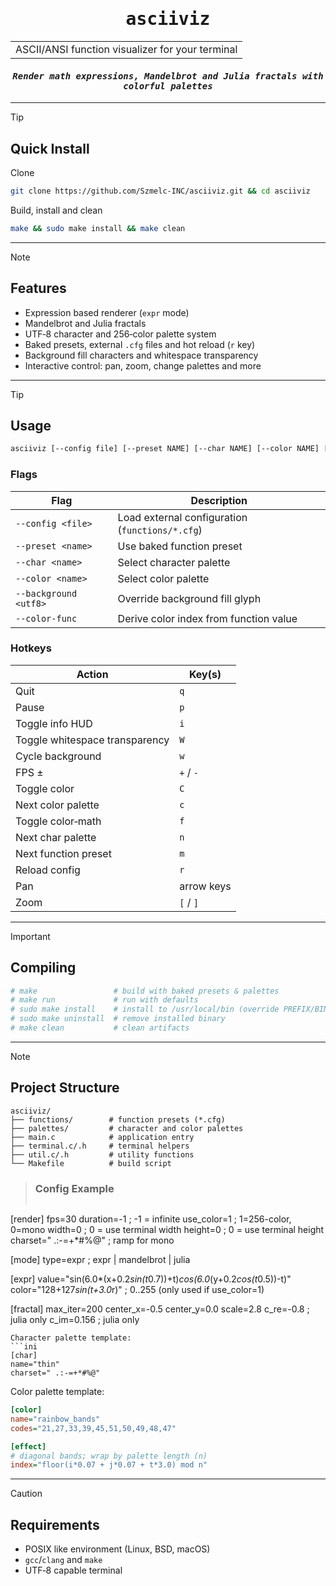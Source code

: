 <div align="center">

<h1><samp><b>asciiviz</b></samp></h1>

<table><tr><td>ASCII/ANSI function visualizer for your terminal</td></tr></table>
<i><samp><h4>Render math expressions, Mandelbrot and Julia fractals with colorful palettes</h4></samp></i>

</div>

---

> [!TIP]
> ## Quick Install
> Clone
> ```sh
> git clone https://github.com/Szmelc-INC/asciiviz.git && cd asciiviz
> ```
> Build, install and clean
> ```sh
> make && sudo make install && make clean
> ```

---

> [!NOTE]
> ## Features
> - Expression based renderer (`expr` mode)
> - Mandelbrot and Julia fractals
> - UTF‑8 character and 256‑color palette system
> - Baked presets, external `.cfg` files and hot reload (`r` key)
> - Background fill characters and whitespace transparency
> - Interactive control: pan, zoom, change palettes and more

---

> [!TIP]
> ## Usage
> ```bash
> asciiviz [--config file] [--preset NAME] [--char NAME] [--color NAME] [--background UTF8] [--color-func]
> ```
> ### Flags
> | Flag | Description |
> |------|-------------|
> | `--config <file>` | Load external configuration (`functions/*.cfg`) |
> | `--preset <name>` | Use baked function preset |
> | `--char <name>` | Select character palette |
> | `--color <name>` | Select color palette |
> | `--background <utf8>` | Override background fill glyph |
> | `--color-func` | Derive color index from function value |
>
> ### Hotkeys
> | Action | Key(s) |
> |---|---|
> | Quit | `q` |
> | Pause | `p` |
> | Toggle info HUD | `i` |
> | Toggle whitespace transparency | `W` |
> | Cycle background | `w` |
> | FPS ± | `+` / `-` |
> | Toggle color | `C` |
> | Next color palette | `c` |
> | Toggle color‑math | `f` |
> | Next char palette | `n` |
> | Next function preset | `m` |
> | Reload config | `r` |
> | Pan | arrow keys |
> | Zoom | `[` / `]` |

---

> [!IMPORTANT]
> ## Compiling
> ```makefile
> # make                 # build with baked presets & palettes
> # make run             # run with defaults
> # sudo make install    # install to /usr/local/bin (override PREFIX/BINDIR)
> # sudo make uninstall  # remove installed binary
> # make clean           # clean artifacts
> ```

---

> [!NOTE]
> ## Project Structure
> ```text
> asciiviz/
> ├── functions/        # function presets (*.cfg)
> ├── palettes/         # character and color palettes
> ├── main.c            # application entry
> ├── terminal.c/.h     # terminal helpers
> ├── util.c/.h         # utility functions
> └── Makefile          # build script
> ```

> ### Config Example
> ```ini
[render]
fps=30
duration=-1          ; -1 = infinite
use_color=1          ; 1=256-color, 0=mono
width=0              ; 0 = use terminal width
height=0             ; 0 = use terminal height
charset=" .:-=+*#%@" ; ramp for mono

[mode]
type=expr            ; expr | mandelbrot | julia

[expr]
value="sin(6.0*(x+0.2*sin(t*0.7))+t)*cos(6.0*(y+0.2*cos(t*0.5))-t)"
color="128+127*sin(t+3.0*r)" ; 0..255 (only used if use_color=1)

[fractal]
max_iter=200
center_x=-0.5
center_y=0.0
scale=2.8
c_re=-0.8             ; julia only
c_im=0.156            ; julia only
```
Character palette template:
```ini
[char]
name="thin"
charset=" .:-=+*#%@"
```
Color palette template:
```ini
[color]
name="rainbow_bands"
codes="21,27,33,39,45,51,50,49,48,47"

[effect]
# diagonal bands; wrap by palette length (n)
index="floor(i*0.07 + j*0.07 + t*3.0) mod n"
```

---

> [!CAUTION]
> ## Requirements
> - POSIX like environment (Linux, BSD, macOS)
> - `gcc`/`clang` and `make`
> - UTF‑8 capable terminal
